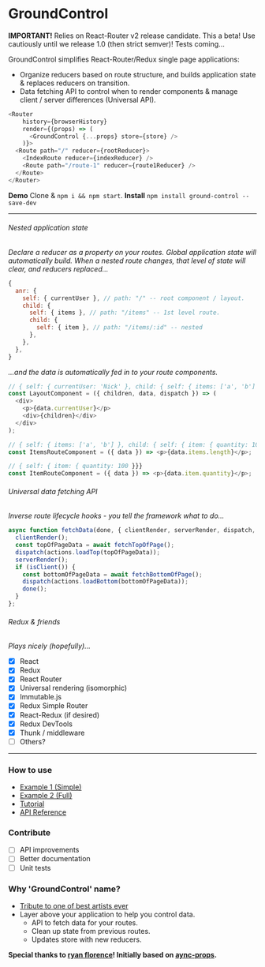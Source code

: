 # GroundControl

**IMPORTANT!** Relies on React-Router v2 release candidate. This a beta! Use cautiously until we release 1.0 (then strict semver)! Tests coming...

GroundControl simplifies React-Router/Redux single page applications:

- Organize reducers based on route structure, and builds application state & replaces reducers on transition.
- Data fetching API to control when to render components & manage client / server differences (Universal API).

```javascript
<Router
    history={browserHistory}
    render={(props) => (
      <GroundControl {...props} store={store} />
    )}>
  <Route path="/" reducer={rootReducer}>
    <IndexRoute reducer={indexReducer} />
    <Route path="/route-1" reducer={route1Reducer} />
  </Route>
</Router>
```

**Demo** Clone & ```npm i && npm start```.
**Install** ```npm install ground-control --save-dev```

---

###### Nested application state
*Declare a reducer as a property on your routes. Global application state will automatically build. When a nested route changes, that level of state will clear, and reducers replaced...*
```javascript
{
  anr: {
    self: { currentUser }, // path: "/" -- root component / layout.
    child: {
      self: { items }, // path: "/items" -- 1st level route.
      child: {
        self: { item }, // path: "/items/:id" -- nested
      },
    },
  },
}
```

*...and the data is automatically fed in to your route components.*
```javascript
// { self: { currentUser: 'Nick' }, child: { self: { items: ['a', 'b'] }, child: { self: { item: { quantity: 100 }}}}}
const LayoutComponent = ({ children, data, dispatch }) => (
  <div>
    <p>{data.currentUser}</p>
    <div>{children}</div>
  </div>
);

// { self: { items: ['a', 'b'] }, child: { self: { item: { quantity: 100 }}}}
const ItemsRouteComponent = ({ data }) => <p>{data.items.length}</p>;

// { self: { item: { quantity: 100 }}}
const ItemRouteComponent = ({ data }) => <p>{data.item.quantity}</p>;
```

###### Universal data fetching API
*Inverse route lifecycle hooks - you tell the framework what to do...*
```javascript
async function fetchData(done, { clientRender, serverRender, dispatch, isClient }) => {
  clientRender();
  const topOfPageData = await fetchTopOfPage();
  dispatch(actions.loadTop(topOfPageData));
  serverRender();
  if (isClient()) {
    const bottomOfPageData = await fetchBottomOfPage();
    dispatch(actions.loadBottom(bottomOfPageData));
    done();
  }
};
```

###### Redux & friends
*Plays nicely (hopefully)...*

- [x] React
- [x] Redux
- [x] React Router
- [x] Universal rendering (isomorphic)
- [x] Immutable.js
- [x] Redux Simple Router
- [x] React-Redux (if desired)
- [x] Redux DevTools
- [x] Thunk / middleware
- [ ] Others?

---

### How to use
- [Example 1 (Simple)](examples/simple)
- [Example 2 (Full)](examples/full)
- [Tutorial](docs/guides)
- [API Reference](/docs/guides/API.md)

### Contribute
- [ ] API improvements
- [ ] Better documentation
- [ ] Unit tests

### Why 'GroundControl' name?
- [Tribute to one of best artists ever](https://www.youtube.com/watch?v=D67kmFzSh_o)
- Layer above your application to help you control data.
  - API to fetch data for your routes.
  - Clean up state from previous routes.
  - Updates store with new reducers.

**Special thanks to [ryan florence](https://github.com/ryanflorence)! Initially based on [aync-props](https://github.com/rackt/async-props).**
